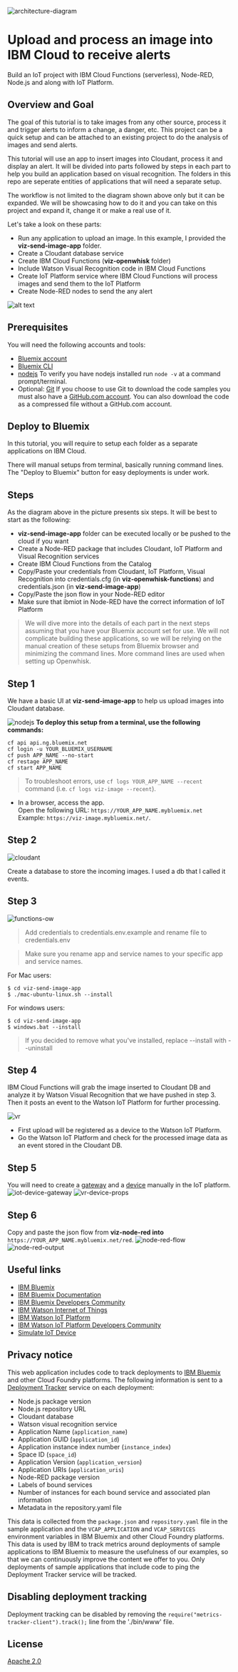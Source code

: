 ![architecture-diagram](images-docs/architecture-diagram.png)
# Upload and process an image into IBM Cloud to receive alerts
Build an IoT project with IBM Cloud Functions (serverless), Node-RED, Node.js and along with IoT Platform.

## Overview and Goal
The goal of this tutorial is to take images from any other source, process it and trigger alerts to inform a change, a danger, etc. This project can be a quick setup and can be attached to an existing project to do the analysis of images and send alerts.

This tutorial will use an app to insert images into Cloudant, process it and display an alert. It will be divided into parts followed by steps in each part to help you build an application based on visual recognition. The folders in this repo are seperate entities of applications that will need a separate setup.

The workflow is not limited to the diagram shown above only but it can be expanded. We will be showcasing how to do it and you can take on this project and expand it, change it or make a real use of it.

Let's take a look on these parts:
* Run any application to upload an image. In this example, I provided the **viz-send-image-app** folder.
* Create a Cloudant database service
* Create IBM Cloud Functions (**viz-openwhisk** folder)
* Include Watson Visual Recognition code in IBM Cloud Functions
* Create IoT Platform service where IBM Cloud Functions will process images and send them to the IoT Platform
* Create Node-RED nodes to send the any alert

![alt text](images-docs/image-analysis-iot-alert-new.gif "run the whole setup")

## Prerequisites
You will need the following accounts and tools:
* [Bluemix account](https://console.ng.bluemix.net/registration/)
* [Bluemix CLI](https://console.bluemix.net/docs/cli/reference/bluemix_cli/index.html#getting-started)
* [nodejs](https://nodejs.org/en/download/)
To verify you have nodejs installed run `node -v` at a command prompt/terminal.
* Optional: [Git](https://git-scm.com/downloads)
If you choose to use Git to download the code samples you must also have a [GitHub.com account](https://github.com). You can also download the code as a compressed file without a GitHub.com account.

## Deploy to Bluemix
In this tutorial, you will require to setup each folder as a separate applications on IBM Cloud. 

There will manual setups from terminal, basically running command lines. The "Deploy to Bluemix" button for easy deployments is under work.

## Steps
As the diagram above in the picture presents six steps. It will be best to start as the following:
* **viz-send-image-app** folder can be executed locally or be pushed to the cloud if you want
* Create a Node-RED package that includes Cloudant, IoT Platform and Visual Recognition services
* Create IBM Cloud Functions from the Catalog
* Copy/Paste your credentials from Cloudant, IoT Platform, Visual Recognition into credentials.cfg (in **viz-openwhisk-functions**) and credentials.json (in **viz-send-image-app**)
* Copy/Paste the json flow in your Node-RED editor
* Make sure that ibmiot in Node-RED have the correct information of IoT Platform

> We will dive more into the details of each part in the next steps assuming that you have your Bluemix account set for use. We will not complicate building these applications, so we will be relying on the manual creation of these setups from Bluemix browser and minimizing the command lines. More command lines are used when setting up Openwhisk.

## Step 1
We have a basic UI at **viz-send-image-app** to help us upload images into Cloudant database.

![nodejs](images-docs/ui.png)
**To deploy this setup from a terminal, use the following commands:**
```
cf api api.ng.bluemix.net
cf login -u YOUR_BLUEMIX_USERNAME
cf push APP_NAME --no-start
cf restage APP_NAME
cf start APP_NAME
```
> To troubleshoot errors, use `cf logs YOUR_APP_NAME --recent` command (i.e. `cf logs viz-image --recent`).

* In a browser, access the app.  
Open the following URL: `https://YOUR_APP_NAME.mybluemix.net`    
Example: `https://viz-image.mybluemix.net/`.

## Step 2
![cloudant](images-docs/cloudant.PNG)

Create a database to store the incoming images. I used a db that I called it events.

## Step 3
![functions-ow](images-docs/functions-ow.PNG)
> Add credentials to credentials.env.example and rename file to credentials.env

> Make sure you rename app and service names to your specific app and service names.

For Mac users:
```
$ cd viz-send-image-app
$ ./mac-ubuntu-linux.sh --install

```
For windows users:
```
$ cd viz-send-image-app
$ windows.bat --install

```
> If you decided to remove what you've installed, replace --install with --uninstall

## Step 4
IBM Cloud Functions will grab the image inserted to Cloudant DB and analyze it by Watson Visual Recognition that we have pushed in step 3. Then it posts an event to the Watson IoT Platform for further processing.

![vr](images-docs/vr.PNG)
* First upload will be registered as a device to the Watson IoT Platform.
* Go the Watson IoT Platform and check for the processed image data as an event stored in the Cloudant DB.

## Step 5
You will need to create a [gateway](https://developer.ibm.com/recipes/tutorials/how-to-register-gateways-in-ibm-watson-iot-platform/) and a [device](https://developer.ibm.com/recipes/tutorials/how-to-register-devices-in-ibm-iot-foundation/) manually in the IoT platform.
![iot-device-gateway](images-docs/iot-device-gateway.PNG)
![vr-device-props](images-docs/vr-device-props.PNG)

## Step 6
Copy and paste the json flow from **viz-node-red into** `https://YOUR_APP_NAME.mybluemix.net/red`.
![node-red-flow](images-docs/node-red-flow.PNG)
![node-red-output](images-docs/node-red-output.PNG)

## Useful links

* [IBM Bluemix](https://bluemix.net/)  
* [IBM Bluemix Documentation](https://www.ng.bluemix.net/docs/)  
* [IBM Bluemix Developers Community](http://developer.ibm.com/bluemix)  
* [IBM Watson Internet of Things](http://www.ibm.com/internet-of-things/)  
* [IBM Watson IoT Platform](http://www.ibm.com/internet-of-things/iot-solutions/watson-iot-platform/)   
* [IBM Watson IoT Platform Developers Community](https://developer.ibm.com/iotplatform/)
* [Simulate IoT Device](https://github.com/IBM/manage-control-device-node-red)

## Privacy notice
This web application includes code to track deployments to [IBM Bluemix](https://www.bluemix.net/) and other Cloud Foundry platforms. The following information is sent to a [Deployment Tracker](https://github.com/IBM/metrics-collector-service) service on each deployment:

* Node.js package version
* Node.js repository URL
* Cloudant database
* Watson visual recognition service
* Application Name (`application_name`)
* Application GUID (`application_id`)
* Application instance index number (`instance_index`)
* Space ID (`space_id`)
* Application Version (`application_version`)
* Application URIs (`application_uris`)
* Node-RED package version
* Labels of bound services
* Number of instances for each bound service and associated plan information
* Metadata in the repository.yaml file

This data is collected from the `package.json` and `repository.yaml` file in the sample application and the `VCAP_APPLICATION` and `VCAP_SERVICES` environment variables in IBM Bluemix and other Cloud Foundry platforms. This data is used by IBM to track metrics around deployments of sample applications to IBM Bluemix to measure the usefulness of our examples, so that we can continuously improve the content we offer to you. Only deployments of sample applications that include code to ping the Deployment Tracker service will be tracked.

## Disabling deployment tracking
Deployment tracking can be disabled by removing the `require("metrics-tracker-client").track();` line from the './bin/www' file.

## License
[Apache 2.0](LICENSE)
